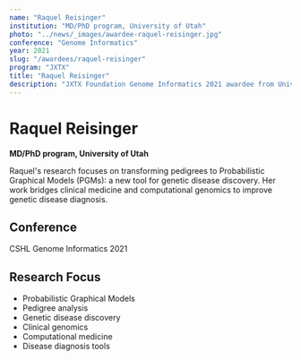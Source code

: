 ```yaml
---
name: "Raquel Reisinger"
institution: "MD/PhD program, University of Utah"
photo: "../news/_images/awardee-raquel-reisinger.jpg"
conference: "Genome Informatics"
year: 2021
slug: "/awardees/raquel-reisinger"
program: "JXTX"
title: "Raquel Reisinger"
description: "JXTX Foundation Genome Informatics 2021 awardee from University of Utah"
---
```


# Raquel Reisinger

**MD/PhD program, University of Utah**

Raquel's research focuses on transforming pedigrees to Probabilistic Graphical Models (PGMs): a new tool for genetic disease discovery. Her work bridges clinical medicine and computational genomics to improve genetic disease diagnosis.

## Conference
CSHL Genome Informatics 2021

## Research Focus
- Probabilistic Graphical Models
- Pedigree analysis
- Genetic disease discovery
- Clinical genomics
- Computational medicine
- Disease diagnosis tools